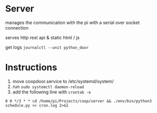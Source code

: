 # Server
manages the communication with the pi with a serial over socket connection  

serves http rest api & static html / js

get logs
`journalctl --unit python_door`

# Instructions
1. move coopdoor.service to /etc/systemd/system/
2. run `sudo systemctl daemon-reload`
3. add the following line with `crontab -e`
```
0 0 */3 * * cd /home/pi/Projects/coop/server && ./env/bin/python3 schedule.py >> cron.log 2>&1
```
